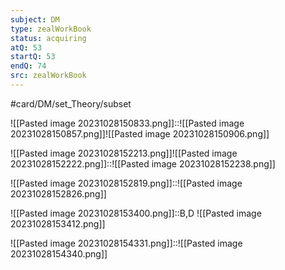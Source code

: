 ```yaml
---
subject: DM
type: zealWorkBook
status: acquiring
atQ: 53
startQ: 53
endQ: 74
src: zealWorkBook
---
```

#card/DM/set_Theory/subset

![[Pasted image 20231028150833.png]]::![[Pasted image 20231028150857.png]]![[Pasted image 20231028150906.png]] <!--SR:!2023-11-17,15,290-->

![[Pasted image 20231028152213.png]]![[Pasted image 20231028152222.png]]::![[Pasted image 20231028152238.png]] <!--SR:!2023-11-19,17,290-->

![[Pasted image 20231028152819.png]]::![[Pasted image 20231028152826.png]] <!--SR:!2023-11-15,13,290-->


![[Pasted image 20231028153400.png]]::B,D ![[Pasted image 20231028153412.png]] <!--SR:!2023-12-16,34,290-->

![[Pasted image 20231028154331.png]]::![[Pasted image 20231028154340.png]] <!--SR:!2023-11-19,17,290-->

